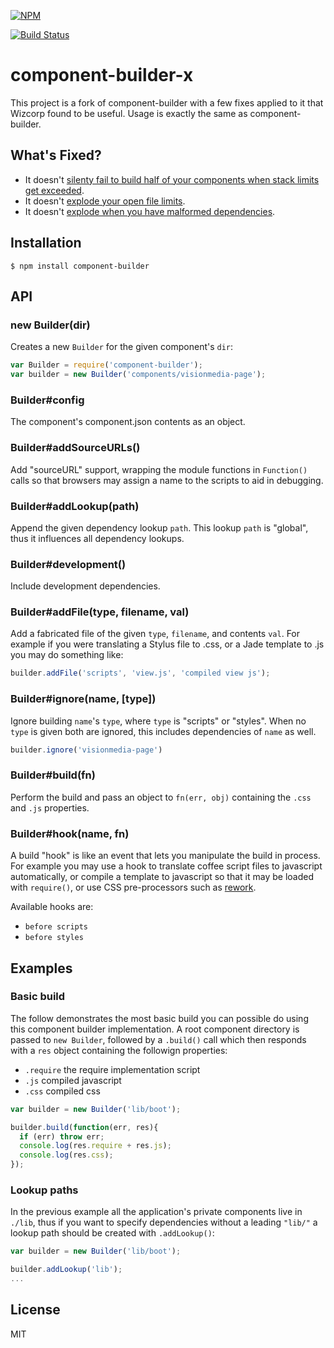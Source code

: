 [![NPM](https://nodei.co/npm/component-builder-x.png?downloads=true)](https://nodei.co/npm/component-builder-x/)

[![Build Status](https://travis-ci.org/Wizcorp/component-builder-x.png)](https://travis-ci.org/Wizcorp/component-builder-x)

# component-builder-x

This project is a fork of component-builder with a few fixes applied to it that Wizcorp found to
be useful. Usage is exactly the same as component-builder.

## What's Fixed?

* It doesn't [silenty fail to build half of your components when stack limits get exceeded](https://github.com/componentjs/builder.js/pull/137).
* It doesn't [explode your open file limits](https://github.com/componentjs/builder.js/issues/66).
* It doesn't [explode when you have malformed dependencies](https://github.com/Wizcorp/component-builder-x/issues/1).

## Installation

    $ npm install component-builder

## API

### new Builder(dir)

  Creates a new `Builder` for the given component's `dir`:

```js
var Builder = require('component-builder');
var builder = new Builder('components/visionmedia-page');
```

### Builder#config

  The component's component.json contents as an object.

### Builder#addSourceURLs()

  Add "sourceURL" support, wrapping the module functions
  in `Function()` calls so that browsers may assign a
  name to the scripts to aid in debugging.

### Builder#addLookup(path)

  Append the given dependency lookup `path`. This lookup `path` is
  "global", thus it influences all dependency lookups.

### Builder#development()

  Include development dependencies.

### Builder#addFile(type, filename, val)

  Add a fabricated file of the given `type`, `filename`,
  and contents `val`. For example if you were translating
  a Stylus file to .css, or a Jade template to .js you may
  do something like:

```js
builder.addFile('scripts', 'view.js', 'compiled view js');
```

### Builder#ignore(name, [type])

  Ignore building `name`'s `type`, where `type` is "scripts" or "styles". When
  no `type` is given both are ignored, this includes dependencies of `name` as well.

```js
builder.ignore('visionmedia-page')
```

### Builder#build(fn)

  Perform the build and pass an object to `fn(err, obj)` containing
  the `.css` and `.js` properties.

### Builder#hook(name, fn)

  A build "hook" is like an event that lets you manipulate the build in process. For
  example you may use a hook to translate coffee script files to javascript automatically,
  or compile a template to javascript so that it may be loaded with `require()`, or use
  CSS pre-processors such as [rework](https://github.com/visionmedia/rework).

  Available hooks are:
  - `before scripts`
  - `before styles`

## Examples

### Basic build

  The follow demonstrates the most basic build you can possible do using
  this component builder implementation. A root component directory is
  passed to `new Builder`, followed by a `.build()` call which then responds
  with a `res` object containing the followign properties:

  - `.require` the require implementation script
  - `.js` compiled javascript
  - `.css` compiled css

```js
var builder = new Builder('lib/boot');

builder.build(function(err, res){
  if (err) throw err;
  console.log(res.require + res.js);
  console.log(res.css);
});
```

### Lookup paths

  In the previous example all the application's private components live in `./lib`,
  thus if you want to specify dependencies without a leading `"lib/"` a lookup path
  should be created with `.addLookup()`:

```js
var builder = new Builder('lib/boot');

builder.addLookup('lib');
...
```

## License

  MIT
